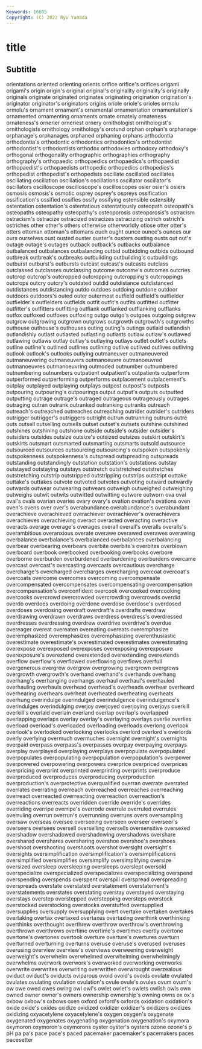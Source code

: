```yaml
---
Keywords: 16685
Copyright: (C) 2022 Ryu Yamada
---
```



# title

## Subtitle

orientations oriented orienting orients orifice orifice's orifices origami origami's origin
origin's original original's originality originality's originally originals originate originated originates
originating origination origination's originator originator's originators origins oriole oriole's orioles
ormolu ormolu's ornament ornament's ornamental ornamentation ornamentation's ornamented ornamenting ornaments
ornate ornately ornateness ornateness's ornerier orneriest ornery ornithologist ornithologist's ornithologists
ornithology ornithology's orotund orphan orphan's orphanage orphanage's orphanages orphaned orphaning
orphans orthodontia orthodontia's orthodontic orthodontics orthodontics's orthodontist orthodontist's orthodontists orthodox
orthodoxies orthodoxy orthodoxy's orthogonal orthogonality orthographic orthographies orthography orthography's orthopaedic
orthopaedics orthopaedics's orthopaedist orthopaedist's orthopaedists orthopedic orthopedics orthopedics's orthopedist orthopedist's
orthopedists oscillate oscillated oscillates oscillating oscillation oscillation's oscillations oscillator oscillator's
oscillators oscilloscope oscilloscope's oscilloscopes osier osier's osiers osmosis osmosis's osmotic
osprey osprey's ospreys ossification ossification's ossified ossifies ossify ossifying ostensible
ostensibly ostentation ostentation's ostentatious ostentatiously osteopath osteopath's osteopaths osteopathy osteopathy's
osteoporosis osteoporosis's ostracism ostracism's ostracize ostracized ostracizes ostracizing ostrich ostrich's
ostriches other other's others otherwise otherworldly otiose otter otter's otters
ottoman ottoman's ottomans ouch ought ounce ounce's ounces our ours
ourselves oust ousted ouster ouster's ousters ousting ousts out out's
outage outage's outages outback outback's outbacks outbalance outbalanced outbalances outbalancing
outbid outbidding outbids outbound outbreak outbreak's outbreaks outbuilding outbuilding's outbuildings
outburst outburst's outbursts outcast outcast's outcasts outclass outclassed outclasses outclassing
outcome outcome's outcomes outcries outcrop outcrop's outcropped outcropping outcropping's outcroppings
outcrops outcry outcry's outdated outdid outdistance outdistanced outdistances outdistancing outdo
outdoes outdoing outdone outdoor outdoors outdoors's outed outer outermost outfield
outfield's outfielder outfielder's outfielders outfields outfit outfit's outfits outfitted outfitter
outfitter's outfitters outfitting outflank outflanked outflanking outflanks outfox outfoxed outfoxes
outfoxing outgo outgo's outgoes outgoing outgrew outgrow outgrowing outgrown outgrows
outgrowth outgrowth's outgrowths outhouse outhouse's outhouses outing outing's outings outlaid
outlandish outlandishly outlast outlasted outlasting outlasts outlaw outlaw's outlawed outlawing
outlaws outlay outlay's outlaying outlays outlet outlet's outlets outline outline's
outlined outlines outlining outlive outlived outlives outliving outlook outlook's outlooks
outlying outmaneuver outmaneuvered outmaneuvering outmaneuvers outmanoeuvre outmanoeuvred outmanoeuvres outmanoeuvring outmoded
outnumber outnumbered outnumbering outnumbers outpatient outpatient's outpatients outperform outperformed outperforming
outperforms outplacement outplacement's outplay outplayed outplaying outplays outpost outpost's outposts
outpouring outpouring's outpourings output output's outputs outputted outputting outrage outrage's
outraged outrageous outrageously outrages outraging outran outrank outranked outranking outranks
outreach outreach's outreached outreaches outreaching outrider outrider's outriders outrigger outrigger's
outriggers outright outrun outrunning outruns outré outs outsell outselling outsells
outset outset's outsets outshine outshined outshines outshining outshone outside outside's
outsider outsider's outsiders outsides outsize outsize's outsized outsizes outskirt outskirt's
outskirts outsmart outsmarted outsmarting outsmarts outsold outsource outsourced outsources outsourcing
outsourcing's outspoken outspokenly outspokenness outspokenness's outspread outspreading outspreads outstanding outstandingly
outstation outstation's outstations outstay outstayed outstaying outstays outstretch outstretched outstretches
outstretching outstrip outstripped outstripping outstrips outstript outtake outtake's outtakes outvote
outvoted outvotes outvoting outward outwardly outwards outwear outwearing outwears outweigh
outweighed outweighing outweighs outwit outwits outwitted outwitting outwore outworn ova
oval oval's ovals ovarian ovaries ovary ovary's ovation ovation's ovations
oven oven's ovens over over's overabundance overabundance's overabundant overachieve overachieved
overachiever overachiever's overachievers overachieves overachieving overact overacted overacting overactive overacts
overage overage's overages overall overall's overalls overalls's overambitious overanxious overate
overawe overawed overawes overawing overbalance overbalance's overbalanced overbalances overbalancing overbear
overbearing overbears overbite overbite's overbites overblown overboard overbook overbooked overbooking
overbooks overbore overborne overburden overburdened overburdening overburdens overcame overcast overcast's
overcasting overcasts overcautious overcharge overcharge's overcharged overcharges overcharging overcoat overcoat's
overcoats overcome overcomes overcoming overcompensate overcompensated overcompensates overcompensating overcompensation overcompensation's
overconfident overcook overcooked overcooking overcooks overcrowd overcrowded overcrowding overcrowds overdid
overdo overdoes overdoing overdone overdose overdose's overdosed overdoses overdosing overdraft
overdraft's overdrafts overdraw overdrawing overdrawn overdraws overdress overdress's overdressed overdresses
overdressing overdrew overdrive overdrive's overdue overeager overeat overeaten overeating overeats
overemphasize overemphasized overemphasizes overemphasizing overenthusiastic overestimate overestimate's overestimated overestimates overestimating
overexpose overexposed overexposes overexposing overexposure overexposure's overextend overextended overextending overextends
overflow overflow's overflowed overflowing overflows overfull overgenerous overgrew overgrow overgrowing
overgrown overgrows overgrowth overgrowth's overhand overhand's overhands overhang overhang's overhanging
overhangs overhaul overhaul's overhauled overhauling overhauls overhead overhead's overheads overhear
overheard overhearing overhears overheat overheated overheating overheats overhung overindulge overindulged
overindulgence overindulgence's overindulges overindulging overjoy overjoyed overjoying overjoys overkill overkill's
overlaid overlain overland overlap overlap's overlapped overlapping overlaps overlay overlay's
overlaying overlays overlie overlies overload overload's overloaded overloading overloads overlong
overlook overlook's overlooked overlooking overlooks overlord overlord's overlords overly overlying
overmuch overmuches overnight overnight's overnights overpaid overpass overpass's overpasses overpay
overpaying overpays overplay overplayed overplaying overplays overpopulate overpopulated overpopulates overpopulating
overpopulation overpopulation's overpower overpowered overpowering overpowers overprice overpriced overprices overpricing
overprint overprinted overprinting overprints overproduce overproduced overproduces overproducing overproduction overproduction's
overprotective overqualified overran overrate overrated overrates overrating overreach overreached overreaches
overreaching overreact overreacted overreacting overreaction overreaction's overreactions overreacts overridden override
override's overrides overriding overripe overripe's overrode overrule overruled overrules overruling
overrun overrun's overrunning overruns overs oversampling oversaw overseas oversee overseeing
overseen overseer overseer's overseers oversees oversell overselling oversells oversensitive oversexed
overshadow overshadowed overshadowing overshadows overshare overshared overshares oversharing overshoe overshoe's
overshoes overshoot overshooting overshoots overshot oversight oversight's oversights oversimplification oversimplification's
oversimplifications oversimplified oversimplifies oversimplify oversimplifying oversize oversized oversleep oversleeping oversleeps
overslept oversold overspecialize overspecialized overspecializes overspecializing overspend overspending overspends overspent
overspill overspread overspreading overspreads overstate overstated overstatement overstatement's overstatements overstates
overstating overstay overstayed overstaying overstays overstep overstepped overstepping oversteps overstock
overstocked overstocking overstocks overstuffed oversupplied oversupplies oversupply oversupplying overt overtake
overtaken overtakes overtaking overtax overtaxed overtaxes overtaxing overthink overthinking overthinks
overthought overthrew overthrow overthrow's overthrowing overthrown overthrows overtime overtime's overtimes
overtly overtone overtone's overtones overtook overture overture's overtures overturn overturned
overturning overturns overuse overuse's overused overuses overusing overview overview's overviews
overweening overweight overweight's overwhelm overwhelmed overwhelming overwhelmingly overwhelms overwork overwork's
overworked overworking overworks overwrite overwrites overwriting overwritten overwrought overzealous oviduct
oviduct's oviducts oviparous ovoid ovoid's ovoids ovulate ovulated ovulates ovulating
ovulation ovulation's ovule ovule's ovules ovum ovum's ow owe owed
owes owing owl owl's owlet owlet's owlets owlish owls own
owned owner owner's owners ownership ownership's owning owns ox ox's
oxbow oxbow's oxbows oxen oxford oxford's oxfords oxidation oxidation's oxide
oxide's oxides oxidize oxidized oxidizer oxidizer's oxidizers oxidizes oxidizing oxyacetylene
oxyacetylene's oxygen oxygen's oxygenate oxygenated oxygenates oxygenating oxygenation oxygenation's oxymora
oxymoron oxymoron's oxymorons oyster oyster's oysters ozone ozone's p pH
pa pa's pace pace's paced pacemaker pacemaker's pacemakers paces pacesetter
